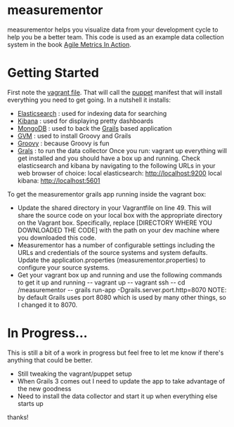 # measurementor
measurementor helps you visualize data from your development cycle to help you be a better team.  This code is
used as an example data collection system in the book [Agile Metrics In Action](http://manning.com/davis2/).

# Getting Started
First note the [vagrant file](https://www.vagrantup.com/).  That will call the [puppet](http://puppetlabs.com/) manifest
that will install everything you need to get going.  In a nutshell it installs:
- [Elasticsearch](http://www.elasticsearch.org/) : used for indexing data for searching
- [Kibana](http://www.elasticsearch.org/guide/en/kibana/current/) : used for displaying pretty dashboards
- [MongoDB](http://www.mongodb.org/) : used to back the [Grails](https://grails.org/) based application
- [GVM](http://gvmtool.net/) : used to install Groovy and Grails
- [Groovy](http://groovy.codehaus.org/) : because Groovy is fun
- [Grals](https://grails.org/) : to run the data collector
Once you run:
    vagrant up
everything will get installed and you should have a box up and running.  Check elasticsearch and kibana
by navigating to the following URLs in your web browser of choice:
local elasticsearch: [http://localhost:9200](http://localhost:9200)
local kibana: [http://localhost:5601](http://localhost:5601)

To get the measurementor grails app running inside the vagrant box:
- Update the shared directory in your Vagrantfile on line 49.  This will share the source code on your local box with the appropriate directory on the Vagrant box.  Specifically, replace [DIRECTORY WHERE YOU DOWNLOADED THE CODE] with the path on your dev machine where you downloaded this code.
- Measurementor has a number of configurable settings including the URLs and credentials of the source systems and system defaults.  Update the application.properties (measurementor.properties) to configure your source systems.
- Get your vagrant box up and running and use the following commands to get it up and running
-- vagrant up
-- vagrant ssh
-- cd /measurementor
-- grails run-app -Dgrails.server.port.http=8070
NOTE: by default Grails uses port 8080 which is used by many other things, so I changed it to 8070.


# In Progress...
This is still a bit of a work in progress but feel free to let me know if there's anything that could be better.
- Still tweaking the vagrant/puppet setup
- When Grails 3 comes out I need to update the app to take advantage of the new goodness
- Need to install the data collector and start it up when everything else starts up

thanks!

